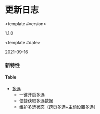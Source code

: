 # 更新日志

<update-log-block>

<template #version>

1.1.0

</template>

<template #date>

2021-09-16

</template>

<h3>新特性</h3>

<h4>Table</h4>

* [多选](/modules/Table.html#多选)
    - 一键开启多选
    - 便捷获取多选数据
    - 维护多选状态（跨页多选+主动设置多选）

</update-log-block>
